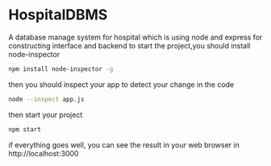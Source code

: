 # HospitalDBMS
A database manage system for hospital which is using node and express for constructing interface and backend
to start the project,you should install node-inspector
```sh
npm install node-inspector -g
```
then you should inspect your app to detect your change in the code
```sh
node --inspect app.js
```
then start your project
```sh
npm start
```
if everything goes well, you can see the result in your web browser in http://localhost:3000
